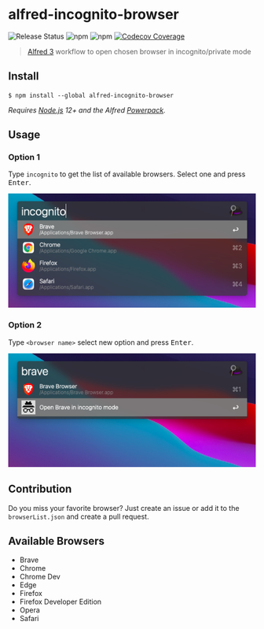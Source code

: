 # alfred-incognito-browser

![Release Status](https://github.com/phollome/alfred-incognito-browser/workflows/publish%20package/badge.svg)
![npm](https://img.shields.io/npm/v/alfred-incognito-browser)
![npm](https://badgen.net/npm/dw/alfred-incognito-browser)
[![Codecov Coverage](https://img.shields.io/codecov/c/github/phollome/alfred-incognito-browser/main.svg?style=flat-square)](https://codecov.io/gh/phollome/alfred-incognito-browser/)

> [Alfred 3](https://www.alfredapp.com) workflow to open chosen browser in incognito/private mode

## Install

```
$ npm install --global alfred-incognito-browser
```

_Requires [Node.js](https://nodejs.org) 12+ and the Alfred [Powerpack](https://www.alfredapp.com/powerpack/)._

## Usage

### Option 1

Type `incognito` to get the list of available browsers. Select one and press <kbd>Enter</kbd>.

![List of available Browsers](screenshot-incognito.png)

### Option 2

Type `<browser name>` select new option and press <kbd>Enter</kbd>.

![New option to open browser in incognito/private mode](screenshot-brave.png)

## Contribution

Do you miss your favorite browser? Just create an issue or add it to the `browserList.json` and create a pull request.

## Available Browsers

- Brave
- Chrome
- Chrome Dev
- Edge
- Firefox
- Firefox Developer Edition
- Opera
- Safari

